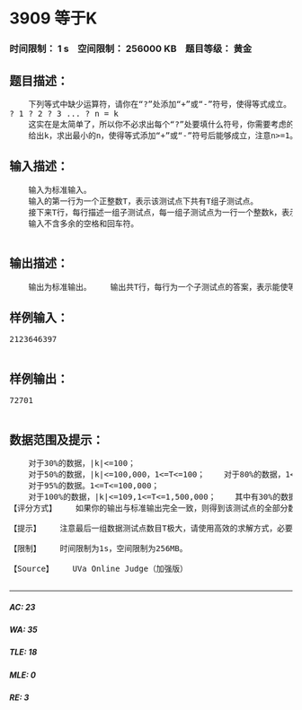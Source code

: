 # 3909 等于K   
### 时间限制： 1 s&nbsp;&nbsp;&nbsp;&nbsp;空间限制： 256000 KB&nbsp;&nbsp;&nbsp;&nbsp;题目等级： 黄金  
## 题目描述：  

<pre>
    下列等式中缺少运算符，请你在“?”处添加“+”或“-”符号，使得等式成立。  
? 1 ? 2 ? 3 ... ? n = k  
    这实在是太简单了，所以你不必求出每个“?”处要填什么符号，你需要考虑的是下述问题：  
    给出k，求出最小的n，使得等式添加“+”或“-”符号后能够成立，注意n>=1。
</pre>
  
  
## 输入描述：  

<pre>
    输入为标准输入。  
    输入的第一行为一个正整数T，表示该测试点下共有T组子测试点。  
    接下来T行，每行描述一组子测试点，每一组子测试点为一行一个整数k，表示等式等号右边的数字。  
    输入不含多余的空格和回车符。  

</pre>
  
  
## 输出描述：  

<pre>
    输出为标准输出。    输出共T行，每行为一个子测试点的答案，表示能使等式成立的最小正整数n。    输出不要包含多余的空格与回车符。
</pre>
  
  
## 样例输入：  

<pre>
2123646397  

</pre>
  
  
## 样例输出：  

<pre>
72701  

</pre>
  
  
## 数据范围及提示：  

<pre>
    对于30%的数据，|k|<=100；  
    对于50%的数据，|k|<=100,000，1<=T<=100；    对于80%的数据，1<=T<=1,000；  
    对于95%的数据。1<=T<=100,000；  
    对于100%的数据，|k|<=109,1<=T<=1,500,000；    其中有30%的数据，k>0。  
【评分方式】    如果你的输出与标准输出完全一致，则得到该测试点的全部分数，任意一组子测试点的答案错误都会导致该测试点不得分。  
  
【提示】    注意最后一组数据测试点数目T极大，请使用高效的求解方式，必要时请采取读写优化。  
  
【限制】    时间限制为1s，空间限制为256MB。  
  
【Source】    UVa Online Judge（加强版）  

</pre>
  
  
***  

##### AC: 23  
##### WA: 35  
##### TLE: 18  
##### MLE: 0  
##### RE: 3  
